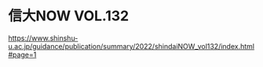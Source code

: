 # 信大NOW VOL.132
https://www.shinshu-u.ac.jp/guidance/publication/summary/2022/shindaiNOW_vol132/index.html#page=1
